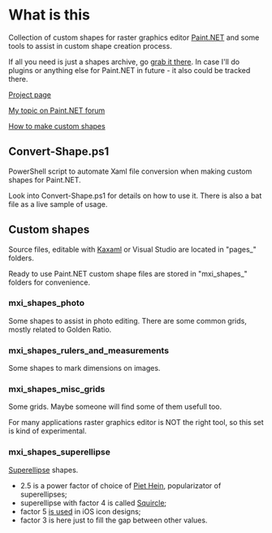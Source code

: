 # What is this

Collection of custom shapes for raster graphics editor [Paint.NET](http://getpaint.net/) and some tools to assist in custom shape creation process.

If all you need is just a shapes archive, go [grab it there](http://mxii.eu.org/project/paintdotnetstuff). In case I'll do plugins or anything else for Paint.NET in future - it also could be tracked there.

[Project page](http://mxii.eu.org/project/paintdotnetstuff/)

[My topic on Paint.NET forum](http://forums.getpaint.net/index.php?/topic/107849-mxis-shapes/)

[How to make custom shapes](http://forums.getpaint.net/index.php?/topic/32101-h)

## Convert-Shape.ps1

PowerShell script to automate Xaml file conversion when making custom shapes for Paint.NET.

Look into Convert-Shape.ps1 for details on how to use it. There is also a bat file as a live sample of usage.

## Custom shapes

Source files, editable with [Kaxaml](http://www.kaxaml.com/) or Visual Studio are located in "pages_" folders.

Ready to use Paint.NET custom shape files are stored in "mxi_shapes_" folders for convenience.

### mxi_shapes_photo

Some shapes to assist in photo editing. There are some common grids, mostly related to Golden Ratio.

### mxi_shapes_rulers_and_measurements

Some shapes to mark dimensions on images.

### mxi_shapes_misc_grids

Some grids. Maybe someone will find some of them usefull too.

For many applications raster graphics editor is NOT the right tool, so this set is kind of experimental.

### mxi_shapes_superellipse

[Superellipse](https://en.wikipedia.org/wiki/Superellipse) shapes.

* 2.5 is a power factor of choice of [Piet Hein](https://en.wikipedia.org/wiki/Piet_Hein_(Denmark)), popularizator of superellipses;
* superellipse with factor 4 is called [Squircle](https://en.wikipedia.org/wiki/Squircle);
* factor 5 [is used](https://twitter.com/marcedwards/status/347451374214213633) in iOS icon designs;
* factor 3 is here just to fill the gap between other values.
